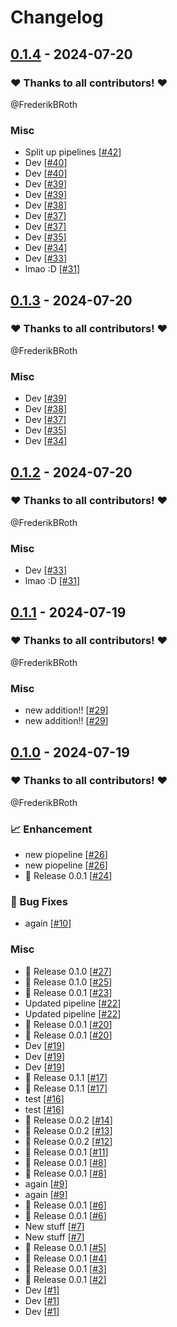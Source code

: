 # Changelog

## [0.1.4](https://github.com/FrederikBRoth/cv-adventure/releases/tag/0.1.4) - 2024-07-20

### ❤️ Thanks to all contributors! ❤️

@FrederikBRoth

### Misc

- Split up pipelines [[#42](https://github.com/FrederikBRoth/cv-adventure/pull/42)]
- Dev [[#40](https://github.com/FrederikBRoth/cv-adventure/pull/40)]
- Dev [[#40](https://github.com/FrederikBRoth/cv-adventure/pull/40)]
- Dev [[#39](https://github.com/FrederikBRoth/cv-adventure/pull/39)]
- Dev [[#39](https://github.com/FrederikBRoth/cv-adventure/pull/39)]
- Dev [[#38](https://github.com/FrederikBRoth/cv-adventure/pull/38)]
- Dev [[#37](https://github.com/FrederikBRoth/cv-adventure/pull/37)]
- Dev [[#37](https://github.com/FrederikBRoth/cv-adventure/pull/37)]
- Dev [[#35](https://github.com/FrederikBRoth/cv-adventure/pull/35)]
- Dev [[#34](https://github.com/FrederikBRoth/cv-adventure/pull/34)]
- Dev [[#33](https://github.com/FrederikBRoth/cv-adventure/pull/33)]
- lmao :D [[#31](https://github.com/FrederikBRoth/cv-adventure/pull/31)]

## [0.1.3](https://github.com/FrederikBRoth/cv-adventure/releases/tag/0.1.3) - 2024-07-20

### ❤️ Thanks to all contributors! ❤️

@FrederikBRoth

### Misc

- Dev [[#39](https://github.com/FrederikBRoth/cv-adventure/pull/39)]
- Dev [[#38](https://github.com/FrederikBRoth/cv-adventure/pull/38)]
- Dev [[#37](https://github.com/FrederikBRoth/cv-adventure/pull/37)]
- Dev [[#35](https://github.com/FrederikBRoth/cv-adventure/pull/35)]
- Dev [[#34](https://github.com/FrederikBRoth/cv-adventure/pull/34)]

## [0.1.2](https://github.com/FrederikBRoth/cv-adventure/releases/tag/0.1.2) - 2024-07-20

### ❤️ Thanks to all contributors! ❤️

@FrederikBRoth

### Misc

- Dev [[#33](https://github.com/FrederikBRoth/cv-adventure/pull/33)]
- lmao :D [[#31](https://github.com/FrederikBRoth/cv-adventure/pull/31)]

## [0.1.1](https://github.com/FrederikBRoth/cv-adventure/releases/tag/0.1.1) - 2024-07-19

### ❤️ Thanks to all contributors! ❤️

@FrederikBRoth

### Misc

- new addition!! [[#29](https://github.com/FrederikBRoth/cv-adventure/pull/29)]
- new addition!! [[#29](https://github.com/FrederikBRoth/cv-adventure/pull/29)]

## [0.1.0](https://github.com/FrederikBRoth/cv-adventure/releases/tag/0.1.0) - 2024-07-19

### ❤️ Thanks to all contributors! ❤️

@FrederikBRoth

### 📈 Enhancement

- new piopeline [[#26](https://github.com/FrederikBRoth/cv-adventure/pull/26)]
- new piopeline [[#26](https://github.com/FrederikBRoth/cv-adventure/pull/26)]
- 🎉 Release 0.0.1 [[#24](https://github.com/FrederikBRoth/cv-adventure/pull/24)]

### 🐛 Bug Fixes

- again [[#10](https://github.com/FrederikBRoth/cv-adventure/pull/10)]

### Misc

- 🎉 Release 0.1.0 [[#27](https://github.com/FrederikBRoth/cv-adventure/pull/27)]
- 🎉 Release 0.1.0 [[#25](https://github.com/FrederikBRoth/cv-adventure/pull/25)]
- 🎉 Release 0.0.1 [[#23](https://github.com/FrederikBRoth/cv-adventure/pull/23)]
- Updated pipeline [[#22](https://github.com/FrederikBRoth/cv-adventure/pull/22)]
- Updated pipeline [[#22](https://github.com/FrederikBRoth/cv-adventure/pull/22)]
- 🎉 Release 0.0.1 [[#20](https://github.com/FrederikBRoth/cv-adventure/pull/20)]
- 🎉 Release 0.0.1 [[#20](https://github.com/FrederikBRoth/cv-adventure/pull/20)]
- Dev [[#19](https://github.com/FrederikBRoth/cv-adventure/pull/19)]
- Dev [[#19](https://github.com/FrederikBRoth/cv-adventure/pull/19)]
- Dev [[#19](https://github.com/FrederikBRoth/cv-adventure/pull/19)]
- 🎉 Release 0.1.1 [[#17](https://github.com/FrederikBRoth/cv-adventure/pull/17)]
- 🎉 Release 0.1.1 [[#17](https://github.com/FrederikBRoth/cv-adventure/pull/17)]
- test [[#16](https://github.com/FrederikBRoth/cv-adventure/pull/16)]
- test [[#16](https://github.com/FrederikBRoth/cv-adventure/pull/16)]
- 🎉 Release 0.0.2 [[#14](https://github.com/FrederikBRoth/cv-adventure/pull/14)]
- 🎉 Release 0.0.2 [[#13](https://github.com/FrederikBRoth/cv-adventure/pull/13)]
- 🎉 Release 0.0.2 [[#12](https://github.com/FrederikBRoth/cv-adventure/pull/12)]
- 🎉 Release 0.0.1 [[#11](https://github.com/FrederikBRoth/cv-adventure/pull/11)]
- 🎉 Release 0.0.1 [[#8](https://github.com/FrederikBRoth/cv-adventure/pull/8)]
- 🎉 Release 0.0.1 [[#8](https://github.com/FrederikBRoth/cv-adventure/pull/8)]
- again [[#9](https://github.com/FrederikBRoth/cv-adventure/pull/9)]
- again [[#9](https://github.com/FrederikBRoth/cv-adventure/pull/9)]
- 🎉 Release 0.0.1 [[#6](https://github.com/FrederikBRoth/cv-adventure/pull/6)]
- 🎉 Release 0.0.1 [[#6](https://github.com/FrederikBRoth/cv-adventure/pull/6)]
- New stuff [[#7](https://github.com/FrederikBRoth/cv-adventure/pull/7)]
- New stuff [[#7](https://github.com/FrederikBRoth/cv-adventure/pull/7)]
- 🎉 Release 0.0.1 [[#5](https://github.com/FrederikBRoth/cv-adventure/pull/5)]
- 🎉 Release 0.0.1 [[#4](https://github.com/FrederikBRoth/cv-adventure/pull/4)]
- 🎉 Release 0.0.1 [[#3](https://github.com/FrederikBRoth/cv-adventure/pull/3)]
- 🎉 Release 0.0.1 [[#2](https://github.com/FrederikBRoth/cv-adventure/pull/2)]
- Dev [[#1](https://github.com/FrederikBRoth/cv-adventure/pull/1)]
- Dev [[#1](https://github.com/FrederikBRoth/cv-adventure/pull/1)]
- Dev [[#1](https://github.com/FrederikBRoth/cv-adventure/pull/1)]
